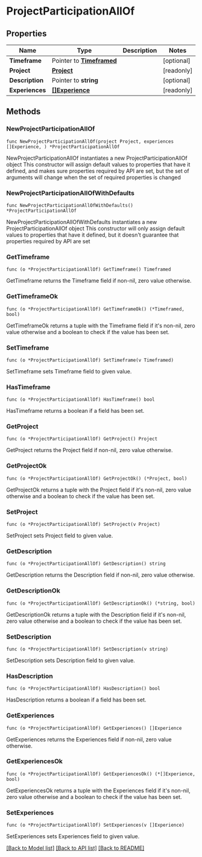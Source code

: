# ProjectParticipationAllOf

## Properties

Name | Type | Description | Notes
------------ | ------------- | ------------- | -------------
**Timeframe** | Pointer to [**Timeframed**](Timeframed.md) |  | [optional] 
**Project** | [**Project**](Project.md) |  | [readonly] 
**Description** | Pointer to **string** |  | [optional] 
**Experiences** | [**[]Experience**](Experience.md) |  | [readonly] 

## Methods

### NewProjectParticipationAllOf

`func NewProjectParticipationAllOf(project Project, experiences []Experience, ) *ProjectParticipationAllOf`

NewProjectParticipationAllOf instantiates a new ProjectParticipationAllOf object
This constructor will assign default values to properties that have it defined,
and makes sure properties required by API are set, but the set of arguments
will change when the set of required properties is changed

### NewProjectParticipationAllOfWithDefaults

`func NewProjectParticipationAllOfWithDefaults() *ProjectParticipationAllOf`

NewProjectParticipationAllOfWithDefaults instantiates a new ProjectParticipationAllOf object
This constructor will only assign default values to properties that have it defined,
but it doesn't guarantee that properties required by API are set

### GetTimeframe

`func (o *ProjectParticipationAllOf) GetTimeframe() Timeframed`

GetTimeframe returns the Timeframe field if non-nil, zero value otherwise.

### GetTimeframeOk

`func (o *ProjectParticipationAllOf) GetTimeframeOk() (*Timeframed, bool)`

GetTimeframeOk returns a tuple with the Timeframe field if it's non-nil, zero value otherwise
and a boolean to check if the value has been set.

### SetTimeframe

`func (o *ProjectParticipationAllOf) SetTimeframe(v Timeframed)`

SetTimeframe sets Timeframe field to given value.

### HasTimeframe

`func (o *ProjectParticipationAllOf) HasTimeframe() bool`

HasTimeframe returns a boolean if a field has been set.

### GetProject

`func (o *ProjectParticipationAllOf) GetProject() Project`

GetProject returns the Project field if non-nil, zero value otherwise.

### GetProjectOk

`func (o *ProjectParticipationAllOf) GetProjectOk() (*Project, bool)`

GetProjectOk returns a tuple with the Project field if it's non-nil, zero value otherwise
and a boolean to check if the value has been set.

### SetProject

`func (o *ProjectParticipationAllOf) SetProject(v Project)`

SetProject sets Project field to given value.


### GetDescription

`func (o *ProjectParticipationAllOf) GetDescription() string`

GetDescription returns the Description field if non-nil, zero value otherwise.

### GetDescriptionOk

`func (o *ProjectParticipationAllOf) GetDescriptionOk() (*string, bool)`

GetDescriptionOk returns a tuple with the Description field if it's non-nil, zero value otherwise
and a boolean to check if the value has been set.

### SetDescription

`func (o *ProjectParticipationAllOf) SetDescription(v string)`

SetDescription sets Description field to given value.

### HasDescription

`func (o *ProjectParticipationAllOf) HasDescription() bool`

HasDescription returns a boolean if a field has been set.

### GetExperiences

`func (o *ProjectParticipationAllOf) GetExperiences() []Experience`

GetExperiences returns the Experiences field if non-nil, zero value otherwise.

### GetExperiencesOk

`func (o *ProjectParticipationAllOf) GetExperiencesOk() (*[]Experience, bool)`

GetExperiencesOk returns a tuple with the Experiences field if it's non-nil, zero value otherwise
and a boolean to check if the value has been set.

### SetExperiences

`func (o *ProjectParticipationAllOf) SetExperiences(v []Experience)`

SetExperiences sets Experiences field to given value.



[[Back to Model list]](../README.md#documentation-for-models) [[Back to API list]](../README.md#documentation-for-api-endpoints) [[Back to README]](../README.md)


